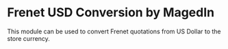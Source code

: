 # Frenet USD Conversion by MagedIn

This module can be used to convert Frenet quotations from US Dollar to the store currency.
